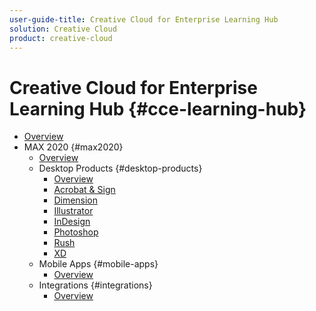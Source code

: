 ```yaml
---
user-guide-title: Creative Cloud for Enterprise Learning Hub
solution: Creative Cloud
product: creative-cloud
---
```


# Creative Cloud for Enterprise Learning Hub {#cce-learning-hub}

+ [Overview](overview.md)
+ MAX 2020 {#max2020}
  + [Overview](maxoverview.md)
  + Desktop Products {#desktop-products}
    + [Overview](desktopoverview.md)
    + [Acrobat & Sign](acrobat-sign.md)
    + [Dimension](dimension.md)
    + [Illustrator](illustrator.md)
    + [InDesign](indesign.md)
    + [Photoshop](photoshop.md)
    + [Rush](rush.md)
    + [XD](xd.md)
  + Mobile Apps {#mobile-apps}
    + [Overview](mobileapps-overview.md)
  + Integrations {#integrations}
    + [Overview](integrations-overview.md)
